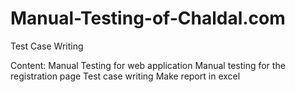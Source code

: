 # Manual-Testing-of-Chaldal.com
Test Case Writing

Content:
Manual Testing for web application
  Manual testing for the registration page 
  Test case writing
  Make report in excel

